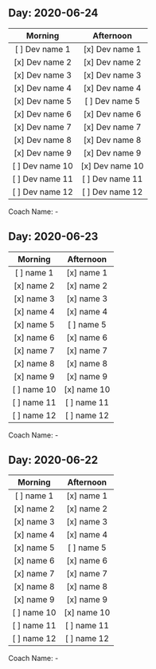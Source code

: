 ## Day: 2020-06-24 
|Morning | Afternoon|
|:---: | :---:|
|  [ ] Dev name 1 |  [x] Dev name 1|
|  [x] Dev name 2 |  [x] Dev name 2|
|  [x] Dev name 3 |  [x] Dev name 3|
|  [x] Dev name 4 |  [x] Dev name 4|
|  [x] Dev name 5 |  [ ] Dev name 5|
|  [x] Dev name 6 |  [x] Dev name 6|
|  [x] Dev name 7 |  [x] Dev name 7|
|  [x] Dev name 8 |  [x] Dev name 8|
|  [x] Dev name 9 |  [x] Dev name 9|
|  [ ] Dev name 10 |  [x] Dev name 10|
|  [ ] Dev name 11 |  [ ] Dev name 11|
|  [ ] Dev name 12 |  [ ] Dev name 12|

Coach Name: -

## Day: 2020-06-23 
|Morning | Afternoon|
|:---: | :---:|
|  [ ]  name 1 |  [x]  name 1|
|  [x]  name 2 |  [x]  name 2|
|  [x]  name 3 |  [x]  name 3|
|  [x]  name 4 |  [x]  name 4|
|  [x]  name 5 |  [ ]  name 5|
|  [x]  name 6 |  [x]  name 6|
|  [x]  name 7 |  [x]  name 7|
|  [x]  name 8 |  [x]  name 8|
|  [x]  name 9 |  [x]  name 9|
|  [ ]  name 10 |  [x]  name 10|
|  [ ]  name 11 |  [ ]  name 11|
|  [ ]  name 12 |  [ ]  name 12|

Coach Name: -

## Day: 2020-06-22 
|Morning | Afternoon|
|:---: | :---:|
|  [ ]  name 1 |  [x]  name 1|
|  [x]  name 2 |  [x]  name 2|
|  [x]  name 3 |  [x]  name 3|
|  [x]  name 4 |  [x]  name 4|
|  [x]  name 5 |  [ ]  name 5|
|  [x]  name 6 |  [x]  name 6|
|  [x]  name 7 |  [x]  name 7|
|  [x]  name 8 |  [x]  name 8|
|  [x]  name 9 |  [x]  name 9|
|  [ ]  name 10 |  [x]  name 10|
|  [ ]  name 11 |  [ ]  name 11|
|  [ ]  name 12 |  [ ]  name 12|

Coach Name: -
